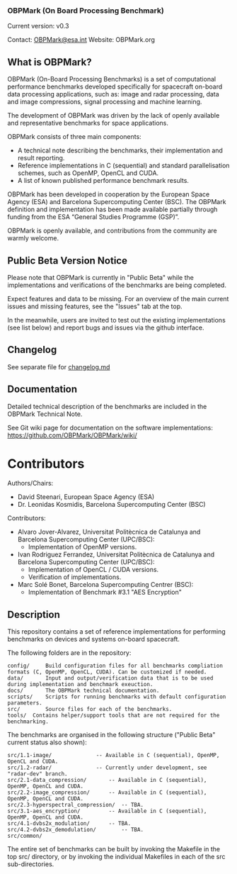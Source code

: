 ### OBPMark (On Board Processing Benchmark)
Current version: v0.3

Contact: OBPMark@esa.int
Website: OBPMark.org

## What is OBPMark?
OBPMark (On-Board Processing Benchmarks) is a set of computational performance benchmarks developed specifically for spacecraft on-board data processing applications, such as: image and radar processing, data and image compressions, signal processing and machine learning.

The development of OBPMark was driven by the lack of openly available and representative benchmarks for space applications.

OBPMark consists of three main components:

- A technical note describing the benchmarks, their implementation and result reporting.
- Reference implementations in C (sequential) and standard parallelisation schemes, such as OpenMP, OpenCL and CUDA.
- A list of known published performance benchmark results.

OBPMark has been developed in cooperation by the European Space Agency (ESA) and Barcelona Supercomputing Center (BSC).
The OBPMark definition and implementation has been made available partially through funding from the ESA “General Studies Programme (GSP)”.

OBPMark is openly available, and contributions from the community are warmly welcome.

## Public Beta Version Notice
Please note that OBPMark is currently in "Public Beta" while the implementations and verifications of the benchmarks are being completed.

Expect features and data to be missing. For an overview of the main current issues and missing features, see the "Issues" tab at the top. 

In the meanwhile, users are invited to test out the existing implementations (see list below) and report bugs and issues via the github interface.

## Changelog
See separate file for [changelog.md](changelog.md)

## Documentation
Detailed technical description of the benchmarks are included in the OBPMark Technical Note. 

See Git wiki page for documentation on the software implementations: https://github.com/OBPMark/OBPMark/wiki/
 
# Contributors 
Authors/Chairs:  
- David Steenari, European Space Agency (ESA)  
- Dr. Leonidas Kosmidis, Barcelona Supercomputing Center (BSC)  
  
Contributors:  
- Alvaro Jover-Alvarez, Universitat Politècnica de Catalunya and Barcelona Supercomputing Center (UPC/BSC):
	- Implementation of OpenMP versions. 
- Ivan Rodriguez Ferrandez, Universitat Politècnica de Catalunya and Barcelona Supercomputing Center (UPC/BSC):
	- Implementation of OpenCL / CUDA versions.
	- Verification of implementations.  
- Marc Solé Bonet, Barcelona Supercomputing Centrer (BSC):
	- Implementation of Benchmark #3.1 "AES Encryption"

## Description
This repository contains a set of reference implementations for performing benchmarks on devices and systems on-board spacecraft. 

The following folders are in the repository: 

	config/ 	Build configuration files for all benchmarks compliation formats (C, OpenMP, OpenCL, CUDA). Can be customized if needed.
	data/		Input and output/verification data that is to be used during implementation and benchmark exeuction.
	docs/		The OBPMark technical documentation.
	scripts/	Scripts for running benchmarks with default configuration parameters.
	src/		Source files for each of the benchmarks. 
	tools/	Contains helper/support tools that are not required for the benchmarking. 

The benchmarks are organised in the following structure ("Public Beta" current status also shown): 

	src/1.1-image/				-- Available in C (sequential), OpenMP, OpenCL and CUDA.
	src/1.2-radar/				-- Currently under development, see "radar-dev" branch.
	src/2.1-data_compression/		-- Available in C (sequential), OpenMP, OpenCL and CUDA.
	src/2.2-image_compression/		-- Available in C (sequential), OpenMP, OpenCL and CUDA.
	src/2.3-hyperspectral_compression/	-- TBA.
	src/3.1-aes_encryption/			-- Available in C (sequential), OpenMP, OpenCL and CUDA.
	src/4.1-dvbs2x_modulation/		-- TBA.
	src/4.2-dvbs2x_demodulation/		-- TBA.
	src/common/

The entire set of benchmarks can be built by invoking the Makefile in the top src/ directory, or by invoking the individual Makefiles in each of the src sub-directories. 


